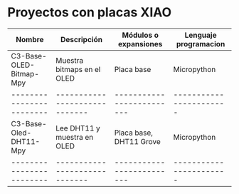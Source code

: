 # Proyectos con placas XIAO 

|         Nombre         |          Descripción        |  Módulos o expansiones  | Lenguaje programacion |
|------------------------|-----------------------------|-------------------------|-----------------------|
|C3-Base-OLED-Bitmap-Mpy | Muestra bitmaps en el OLED  | Placa base              | Micropython           |
|------------------------|-----------------------------|-------------------------|-----------------------|
|C3-Base-Oled-DHT11-Mpy  | Lee DHT11 y muestra en OLED | Placa base, DHT11 Grove | Micropython           |
|------------------------|-----------------------------|-------------------------|-----------------------|


